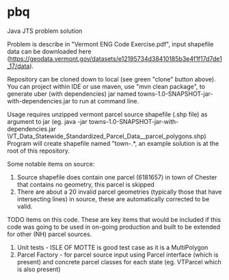 # pbq
Java JTS problem solution

Problem is describe in "Vermont ENG Code Exercise.pdf", input shapefile data can be downloaded here (https://geodata.vermont.gov/datasets/e12195734d38410185b3e4f1f17d7de1_17/data).

Repository can be cloned down to local (see green "clone" button above).  You can project within IDE or use maven, use "mvn clean package", to generate uber (with dependencies) jar named towns-1.0-SNAPSHOT-jar-with-dependencies.jar to run at command line.

Usage requires unzipped vermont parcel source shapefile (.shp file) as argument to jar (eg. java -jar towns-1.0-SNAPSHOT-jar-with-dependencies.jar <source file directory>\VT_Data_Statewide_Standardized_Parcel_Data__parcel_polygons.shp)
Program will create shapefile named "town-<timestamp>.*, an example solution is at the root of this repository.

Some notable items on source:
1. Source shapefile does contain one parcel (6181657) in town of Chester that contains no geometry, this parcel is skipped
2. There are about a 20 invalid parcel geometries (typically those that have intersecting lines) in source, these are automatically corrected to be valid.

TODO items on this code.  These are key items that would be included if this code was going to be used in on-going production and built to be extended for other (NH) parcel sources. 
1. Unit tests - ISLE OF MOTTE is good test case as it is a MultiPolygon
2. Parcel Factory - for parcel source input using Parcel interface (which is present) and concrete parcel classes for each state (eg. VTParcel which is also present)
